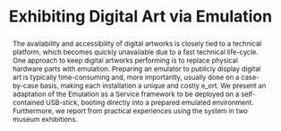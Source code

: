 ---
abstract: The availability and accessibility of digital artworks is closely tied to
  a technical platform, which becomes quickly unavailable due to a fast technical
  life-cycle. One approach to keep digital artworks performing is to replace physical
  hardware parts with emulation. Preparing an emulator to publicly display digital
  art is typically time-consuming and, more importantly, usually done on a case-by-case
  basis, making each installation a unique and costly e_ort. We present an adaptation
  of the Emulation as a Service framework to be deployed on a self-contained USB-stick,
  booting directly into a prepared emulated environment. Furthermore, we report from
  practical experiences using the system in two museum exhibitions.
creators:
- Espenschied, Dragan
- Rechert, Klaus
- Liebetraut, Thomas
- Stobbe, Oleg
date: null
document_url: https://services.phaidra.univie.ac.at/api/object/o:503174/download
grand_parent: iPRES
institutions: []
keywords: []
landing_page_url: https://phaidra.univie.ac.at/o:503174
language: eng
layout: publication
license: CC BY-NC-SA 3.0 AT
notes_url: null
parent: iPRES 2016
publication_type: paper
size: 811113
slides_url: null
source_name: iPRES
stream_url: null
title: Exhibiting Digital Art via Emulation
year: 2016
---